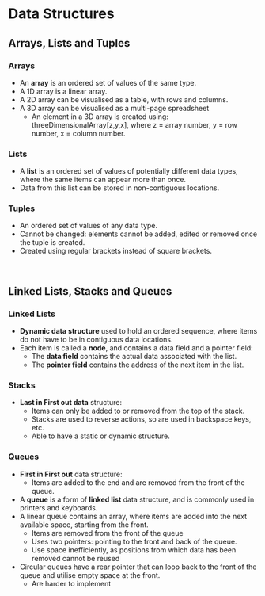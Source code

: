 # Data Structures

## Arrays, Lists and Tuples

### Arrays
- An **array** is an ordered set of values of the same type.
- A 1D array is a linear array.
- A 2D array can be visualised as a table, with rows and columns.
- A 3D array can be visualised as a multi-page spreadsheet
  - An element in a 3D array is created using: threeDimensionalArray[z,y,x], where z = array number, y = row number, x = column number.

### Lists
- A **list** is an ordered set of values of potentially different data types, where the same items can appear more than once.
- Data from this list can be stored in non-contiguous locations.

### Tuples
- An ordered set of values of any data type.
- Cannot be changed: elements cannot be added, edited or removed once the tuple is created.
- Created using regular brackets instead of square brackets.

<br>

## Linked Lists, Stacks and Queues

### Linked Lists
- **Dynamic data structure** used to hold an ordered sequence, where items do not have to be in contiguous data locations.
- Each item is called a **node**, and contains a data field and a pointer field:
  - The **data field** contains the actual data associated with the list.
  - The **pointer field** contains the address of the next item in the list.

### Stacks
- **Last in First out data** structure:
  - Items can only be added to or removed from the top of the stack.
  - Stacks are used to reverse actions, so are used in backspace keys, etc.
  - Able to have a static or dynamic structure.

### Queues
- **First in First out** data structure:
  - Items are added to the end and are removed from the front of the queue.
- A **queue** is a form of **linked list** data structure, and is commonly used in printers and keyboards.
- A linear queue contains an array, where items are added into the next available space, starting from the front.
  - Items are removed from the front of the queue
  - Uses two pointers: pointing to the front and back of the queue.
  - Use space inefficiently, as positions from which data has been removed cannot be reused
- Circular queues have a rear pointer that can loop back to the front of the queue and utilise empty space at the front.
  - Are harder to implement
